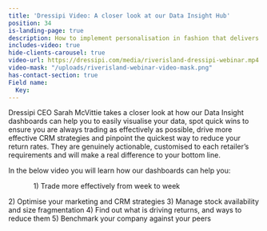 ```yaml
---
title: 'Dressipi Video: A closer look at our Data Insight Hub'
position: 34
is-landing-page: true
description: How to implement personalisation in fashion that delivers real results.
includes-video: true
hide-clients-carousel: true
video-url: https://dressipi.com/media/riverisland-dressipi-webinar.mp4
video-mask: "/uploads/riverisland-webinar-video-mask.png"
has-contact-section: true
Field name:
  Key: 
---
```


Dressipi CEO Sarah McVittie takes a closer look at how our Data Insight dashboards can help you to easily visualise your data, spot quick wins to ensure you are always trading as effectively as possible, drive more effective CRM strategies and pinpoint the quickest way to reduce your return rates. They are genuinely actionable, customised to each retailer’s requirements and will make a real difference to your bottom line.

In the below video you will learn how our dashboards can help you:

<p style="padding-left: 50px;"> 1) Trade more effectively from week to week </p>
2) Optimise your marketing and CRM strategies
3) Manage stock availability and size fragmentation
4) Find out what is driving returns, and ways to reduce them
5) Benchmark your company against your peers
